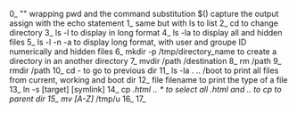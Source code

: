 0_ "" wrapping pwd and the command substitution $() capture the output assign with the echo statement
1_ same but with ls to list
2_ cd to change directory
3_ ls -l to display in long format
4_ ls -la to display all and hidden files
5_ ls -l -n -a to display long format, with user and groupe ID numerically and hidden files
6_ mkdir -p /tmp/directory_name to create a directory in an another directory
7_ mvdir /path /destination
8_ rm /path
9_ rmdir /path
10_ cd - to go to previous dir
11_ ls -la . .. /boot to print all files from current, working and boot dir
12_ file filename to print the type of a file
13_ ln -s [target] [symlink]
14_ cp *.html ..  * to select all .html and .. to cp to parent dir 
15_ mv [A-Z]* /tmp/u
16_
17_